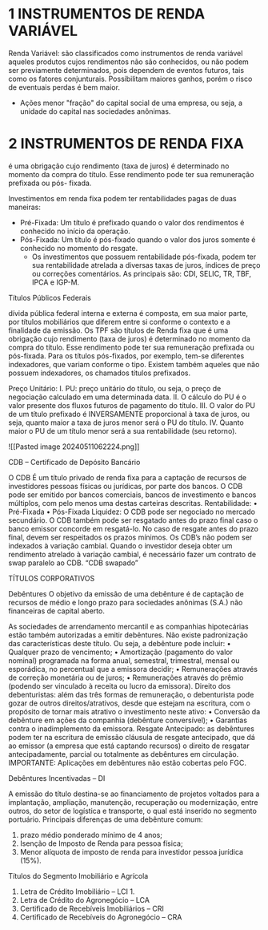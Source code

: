 
# 1 INSTRUMENTOS DE RENDA VARIÁVEL

Renda Variável: são classificados como instrumentos de renda variável aqueles produtos
cujos rendimentos não são conhecidos, ou não podem ser previamente determinados, pois
dependem de eventos futuros, tais como os fatores conjunturais. Possibilitam maiores
ganhos, porém o risco de eventuais perdas é bem maior.


- Ações
menor "fração" do capital social de uma empresa, ou seja, a unidade do
capital nas sociedades anônimas.


# 2 INSTRUMENTOS DE RENDA FIXA

é uma obrigação cujo rendimento (taxa de juros) é determinado no momento da compra do título. Esse rendimento pode ter sua remuneração prefixada ou pós- fixada.

Investimentos em renda fixa podem ter rentabilidades pagas de duas maneiras: 
- Pré-Fixada: Um título é prefixado quando o valor dos rendimentos é conhecido no início da operação.
- Pós-Fixada: Um título é pós-fixado quando o valor dos juros somente é conhecido no momento do resgate.
	- Os investimentos que possuem rentabilidade pós-fixada, podem ter sua rentabilidade atrelada a diversas taxas de juros, índices de preço ou correções comentários. As principais são: CDI, SELIC, TR, TBF, IPCA e IGP-M.

Títulos Públicos Federais

dívida pública federal interna e externa é composta, em sua maior parte, por títulos mobiliários que diferem entre si conforme o contexto e a finalidade da emissão. 
Os TPF são títulos de Renda fixa que é uma obrigação cujo rendimento (taxa de juros) é determinado no momento da compra do título. 
Esse rendimento pode ter sua remuneração prefixada ou pós-fixada. Para os títulos pós-fixados, por exemplo, tem-se diferentes
indexadores, que variam conforme o tipo.
Existem também aqueles que não possuem indexadores, os chamados títulos prefixados.


Preço Unitário:
I. PU: preço unitário do título, ou seja, o preço de negociação calculado em uma determinada data.
II. O cálculo do PU é o valor presente dos fluxos futuros de pagamento do título.
III. O valor do PU de um título prefixado é INVERSAMENTE proporcional à taxa de juros, ou seja, quanto maior a taxa de juros menor será o PU do título. 
IV. Quanto maior o PU de um título menor será a sua rentabilidade (seu retorno).

![[Pasted image 20240511062224.png]]


CDB – Certificado de Depósito Bancário

O CDB É um título privado de renda fixa para a captação de recursos de investidores
pessoas físicas ou jurídicas, por parte dos bancos. O CDB pode ser emitido por bancos
comerciais, bancos de investimento e bancos múltiplos, com pelo menos uma destas
carteiras descritas.
Rentabilidade:
• Pré-Fixada
• Pós-Fixada
Liquidez: O CDB pode ser negociado no mercado secundário. O CDB também pode ser resgatado antes do prazo final caso o banco emissor concorde em resgatá-lo.
No caso de resgate antes do prazo final, devem ser respeitados os prazos mínimos. 
Os CDB’s não podem ser indexados à variação cambial. Quando o investidor deseja obter um rendimento atrelado à variação cambial, é necessário fazer um contrato de swap paralelo
ao CDB. “CDB swapado”


TÍTULOS CORPORATIVOS

Debêntures
O objetivo da emissão de uma debênture é de captação de recursos de médio e longo
prazo para sociedades anônimas (S.A.) não financeiras de capital aberto.

As sociedades de arrendamento mercantil e as companhias hipotecárias estão também autorizadas a
emitir debêntures.
Não existe padronização das características deste título. Ou seja, a debênture pode incluir:
• Qualquer prazo de vencimento;
• Amortização (pagamento do valor nominal) programada na forma anual,
semestral, trimestral, mensal ou esporádica, no percentual que a emissora decidir; •
Remunerações através de correção monetária ou de juros;
• Remunerações através do prêmio (podendo ser vinculado à receita ou lucro da
emissora).
Direito dos debenturistas: além das três formas de remuneração, o debenturista pode
gozar de outros direitos/atrativos, desde que estejam na escritura, com o propósito de
tornar mais atrativo o investimento neste ativo:
• Conversão da debênture em ações da companhia (debênture conversível);
• Garantias contra o inadimplemento da emissora.
Resgate Antecipado: as debêntures podem ter na escritura de emissão cláusula de
resgate antecipado, que dá ao emissor (a empresa que está captando recursos) o direito
de resgatar antecipadamente, parcial ou totalmente as debêntures em circulação.
IMPORTANTE: Aplicações em debêntures não estão cobertas pelo FGC.

Debêntures Incentivadas – DI

A emissão do título destina-se ao financiamento de projetos voltados para a implantação,
ampliação, manutenção, recuperação ou modernização, entre outros, do setor de logística
e transporte, o qual está inserido no segmento portuário.
Principais diferenças de uma debênture comum:
1. prazo médio ponderado mínimo de 4 anos;
2. Isenção de Imposto de Renda para pessoa física;
3. Menor alíquota de imposto de renda para investidor pessoa jurídica (15%).

Títulos do Segmento Imobiliário e Agrícola
1. Letra de Crédito Imobiliário – LCI
	1. 
2. Letra de Crédito do Agronegócio – LCA
3. Certificado de Recebíveis Imobiliários – CRI
4. Certificado de Recebíveis do Agronegócio – CRA


